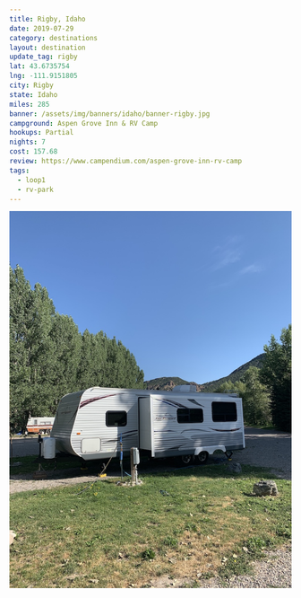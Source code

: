 ```yaml
---
title: Rigby, Idaho
date: 2019-07-29
category: destinations
layout: destination
update_tag: rigby
lat: 43.6735754
lng: -111.9151805
city: Rigby
state: Idaho
miles: 285   
banner: /assets/img/banners/idaho/banner-rigby.jpg
campground: Aspen Grove Inn & RV Camp
hookups: Partial
nights: 7
cost: 157.68
review: https://www.campendium.com/aspen-grove-inn-rv-camp
tags:
  - loop1
  - rv-park
---
```


<img src="/assets/img/destinations/idaho/rigby-campsite.jpg" />


